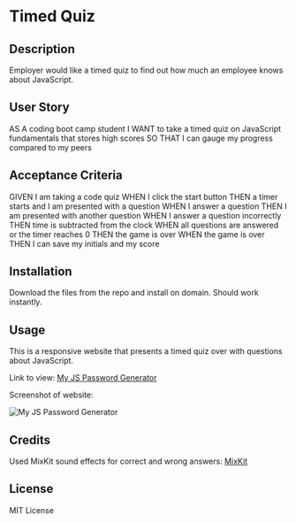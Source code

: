 # Timed Quiz

## Description

Employer would like a timed quiz to find out how much an employee knows about JavaScript.

## User Story

AS A coding boot camp student
I WANT to take a timed quiz on JavaScript fundamentals that stores high scores
SO THAT I can gauge my progress compared to my peers

## Acceptance Criteria

GIVEN I am taking a code quiz
WHEN I click the start button
THEN a timer starts and I am presented with a question
WHEN I answer a question
THEN I am presented with another question
WHEN I answer a question incorrectly
THEN time is subtracted from the clock
WHEN all questions are answered or the timer reaches 0
THEN the game is over
WHEN the game is over
THEN I can save my initials and my score

## Installation

Download the files from the repo and install on domain. Should work instantly.

## Usage

This is a responsive website that presents a timed quiz over with questions about JavaScript.

Link to view: [My JS Password Generator](https://pgold762.github.io/jsPasswordGenerator/)

Screenshot of website: 

![My JS Password Generator](./assets/images/jspassword-generator.png "JS Password Generator")

## Credits

Used MixKit sound effects for correct and wrong answers: [MixKit](https://mixkit.co/free-sound-effects)



## License

MIT License
